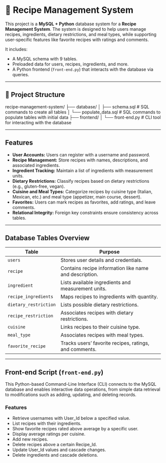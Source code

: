 # 🥘 Recipe Management System

This project is a **MySQL + Python** database system for a **Recipe Management System**. The system is designed to help users manage recipes, ingredients, dietary restrictions, and meal types, while supporting user-specific features like favorite recipes with ratings and comments. 

It includes:
- A MySQL schema with 9 tables.
- Preloaded data for users, recipes, ingredients, and more.
- A Python frontend (`front-end.py`) that interacts with the database via queries.


---

## 📁 Project Structure

recipe-management-system/
├── database/
│ ├── schema.sql # SQL commands to create all tables
│ └── populate_data.sql # SQL commands to populate tables with initial data
├── frontend/
│ └── front-end.py # CLI tool for interacting with the database

---

## Features

- **User Accounts:** Users can register with a username and password.
- **Recipe Management:** Store recipes with names, descriptions, and associated ingredients.
- **Ingredient Tracking:** Maintain a list of ingredients with measurement units.
- **Dietary Restrictions:** Classify recipes based on dietary restrictions (e.g., gluten-free, vegan).
- **Cuisine and Meal Types:** Categorize recipes by cuisine type (Italian, Mexican, etc.) and meal type (appetizer, main course, dessert).
- **Favorites:** Users can mark recipes as favorites, add ratings, and leave comments.
- **Relational Integrity:** Foreign key constraints ensure consistency across tables.

---

## Database Tables Overview

| Table                | Purpose                                                       |
|----------------------|---------------------------------------------------------------|
| `users`              | Stores user details and credentials.                         |
| `recipe`             | Contains recipe information like name and description.      |
| `ingredient`         | Lists available ingredients and measurement units.          |
| `recipe_ingredients` | Maps recipes to ingredients with quantity.                   |
| `dietary_restriction`| Lists possible dietary restrictions.                         |
| `recipe_restriction` | Associates recipes with dietary restrictions.                |
| `cuisine`            | Links recipes to their cuisine type.                         |
| `meal_type`          | Associates recipes with meal types.                          |
| `favorite_recipe`    | Tracks users’ favorite recipes, ratings, and comments.      |

---
## Front-end Script (`front-end.py`)

This Python-based Command-Line Interface (CLI) connects to the MySQL database and enables interactive data operations, from simple data retrieval to modifications such as adding, updating, and deleting records.

### Features

- Retrieve usernames with User_Id below a specified value.
- List recipes with their ingredients.
- Show favorite recipes rated above average by a specific user.
- Display average ratings per cuisine.
- Add new recipes.
- Delete recipes above a certain Recipe_Id.
- Update User_Id values and cascade changes.
- Delete ingredients and cascade deletions.
